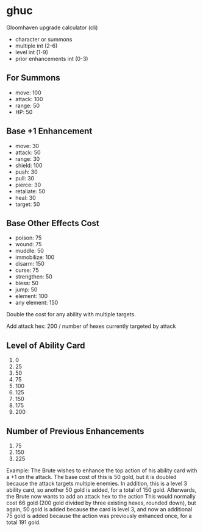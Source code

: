 # ghuc

Gloomhaven upgrade calculator (cli)

- character or summons
- multiple int (2-6)
- level int (1-9)
- prior enhancements int (0-3)

## For Summons

- move: 100
- attack: 100
- range: 50
- HP: 50

## Base +1 Enhancement

- move: 30
- attack: 50
- range: 30
- shield: 100
- push: 30
- pull: 30
- pierce: 30
- retaliate: 50
- heal: 30
- target: 50

## Base Other Effects Cost

- poison: 75
- wound: 75
- muddle: 50
- immobilize: 100
- disarm: 150
- curse: 75
- strengthen: 50
- bless: 50
- jump: 50
- element: 100
- any element: 150

Double the cost for any ability with multiple targets.

Add attack hex: 200 / number of hexes currently targeted by attack

## Level of Ability Card

1. 0
2. 25
3. 50
4. 75
5. 100
6. 125
7. 150
8. 175
9. 200

## Number of Previous Enhancements

1. 75
2. 150
3. 225

Example: The Brute wishes to enhance the top action of his ability card with a
+1 on the attack. The base cost of this is 50 gold, but it is doubled because
the attack targets multiple enemies. In addition, this is a level 3 ability
card, so another 50 gold is added, for a total of 150 gold. Afterwards, the
Brute now wants to add an attack hex to the action This would normally cost 66
gold (200 gold divided by three existing hexes, rounded down), but again, 50
gold is added because the card is level 3, and now an additional 75 gold is
added because the action was previously enhanced once, for a total 191 gold.
